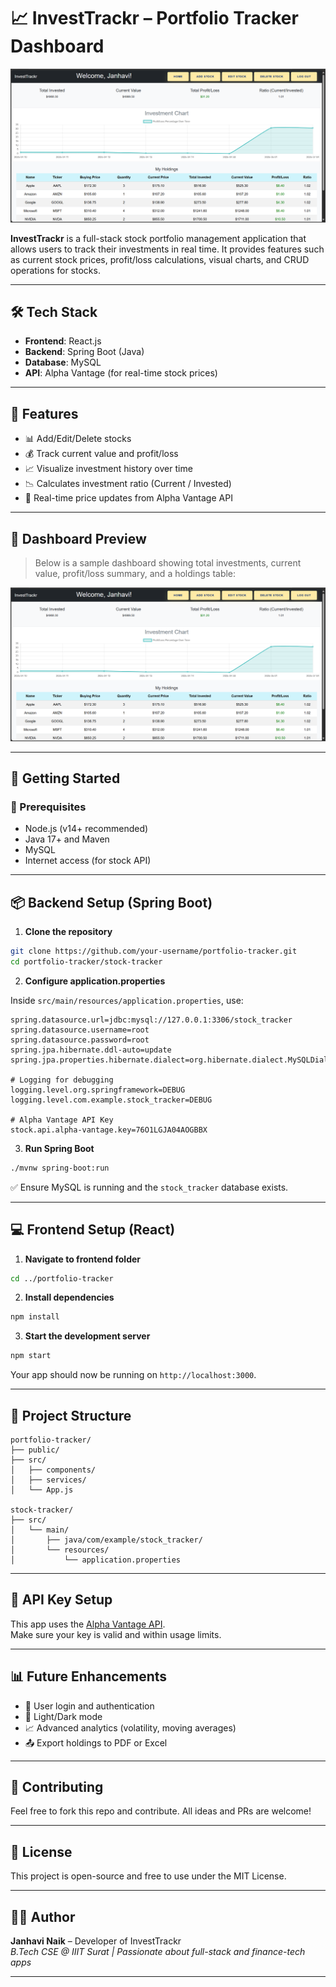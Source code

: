 
# 📈 InvestTrackr – Portfolio Tracker Dashboard

![Dashboard Screenshot](./stock.png)

**InvestTrackr** is a full-stack stock portfolio management application that allows users to track their investments in real time. It provides features such as current stock prices, profit/loss calculations, visual charts, and CRUD operations for stocks.

---

## 🛠 Tech Stack

- **Frontend**: React.js  
- **Backend**: Spring Boot (Java)  
- **Database**: MySQL  
- **API**: Alpha Vantage (for real-time stock prices)

---

## 🚀 Features

- 📊 Add/Edit/Delete stocks
- 💰 Track current value and profit/loss
- 📈 Visualize investment history over time
- 📉 Calculates investment ratio (Current / Invested)
- 🔁 Real-time price updates from Alpha Vantage API

---

## 📸 Dashboard Preview

> Below is a sample dashboard showing total investments, current value, profit/loss summary, and a holdings table:

![Dashboard Screenshot](./stock.png)

---

## 🧪 Getting Started

### 🧾 Prerequisites

- Node.js (v14+ recommended)
- Java 17+ and Maven
- MySQL
- Internet access (for stock API)

---

## 📦 Backend Setup (Spring Boot)

1. **Clone the repository**

```bash
git clone https://github.com/your-username/portfolio-tracker.git
cd portfolio-tracker/stock-tracker
```

2. **Configure application.properties**

Inside `src/main/resources/application.properties`, use:

```properties
spring.datasource.url=jdbc:mysql://127.0.0.1:3306/stock_tracker
spring.datasource.username=root
spring.datasource.password=root
spring.jpa.hibernate.ddl-auto=update
spring.jpa.properties.hibernate.dialect=org.hibernate.dialect.MySQLDialect

# Logging for debugging
logging.level.org.springframework=DEBUG
logging.level.com.example.stock_tracker=DEBUG

# Alpha Vantage API Key
stock.api.alpha-vantage.key=76O1LGJA04AOGBBX
```

3. **Run Spring Boot**

```bash
./mvnw spring-boot:run
```

✅ Ensure MySQL is running and the `stock_tracker` database exists.

---

## 💻 Frontend Setup (React)

1. **Navigate to frontend folder**

```bash
cd ../portfolio-tracker
```

2. **Install dependencies**

```bash
npm install
```

3. **Start the development server**

```bash
npm start
```

Your app should now be running on `http://localhost:3000`.

---

## 📂 Project Structure

```
portfolio-tracker/
├── public/
├── src/
│   ├── components/
│   ├── services/
│   └── App.js

stock-tracker/
├── src/
│   └── main/
│       ├── java/com/example/stock_tracker/
│       └── resources/
│           └── application.properties
```

---

## 🔐 API Key Setup

This app uses the [Alpha Vantage API](https://www.alphavantage.co/).  
Make sure your key is valid and within usage limits.

---

## 📊 Future Enhancements

- 🧾 User login and authentication
- 🎨 Light/Dark mode
- 📈 Advanced analytics (volatility, moving averages)
- 📤 Export holdings to PDF or Excel

---

## 🤝 Contributing

Feel free to fork this repo and contribute. All ideas and PRs are welcome!

---

## 📃 License

This project is open-source and free to use under the MIT License.

---

## 🙋‍♀️ Author

**Janhavi Naik** – Developer of InvestTrackr  
_B.Tech CSE @ IIIT Surat | Passionate about full-stack and finance-tech apps_

---
